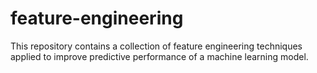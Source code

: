 # feature-engineering
This repository contains a collection of feature engineering techniques applied to improve predictive performance of a machine learning model.
